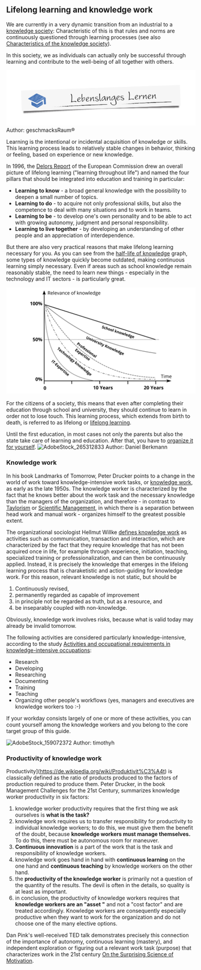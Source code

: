 ## Lifelong learning and knowledge work

We are currently in a very dynamic transition from an industrial to a [knowledge society](https://de.wikipedia.org/wiki/Wissensgesellschaft): Characteristic of this is that rules and norms are continuously questioned through learning processes (see also [Characteristics of the knowledge society](https://www.researchgate.net/publication/283061140_Merkmale_der_Wissensgesellschaft)).

In this society, we as individuals can actually only be successful through learning and contribute to the well-being of all together with others.

![Lifelong learning](images/LebenslangesLernen.jpeg)
Author: geschmacksRaum®

Learning is the intentional or incidental acquisition of knowledge or skills. This learning process leads to relatively stable changes in behavior, thinking or feeling, based on experience or new knowledge.

In 1996, the [Delors Report](https://en.wikipedia.org/wiki/Delors_Report) of the European Commission drew an overall picture of lifelong learning ("learning throughout life") and named the four pillars that should be integrated into education and training in particular:

* **Learning to know** - a broad general knowledge with the possibility to deepen a small number of topics.
* **Learning to do** - to acquire not only professional skills, but also the competence to deal with many situations and to work in teams.
* **Learning to be** - to develop one's own personality and to be able to act with growing autonomy, judgment and personal responsibility.
* **Learning to live together** - by developing an understanding of other people and an appreciation of interdependence.

But there are also very practical reasons that make lifelong learning necessary for you. As you can see from the [half-life of knowledge](http://www.online-lehrbuch-bwl.de/lehrbuch/kap3/oe_le/oe_le.pdf) graph, some types of knowledge quickly become outdated, making continuous learning simply necessary. Even if areas such as school knowledge remain reasonably stable, the need to learn new things - especially in the technology and IT sectors - is particularly great.

![Half-life of knowledge (from Schüppel, J.: Wissensmanagment. Organizational learning in the area of conflict between knowledge and learning barriers, own presentation.)](./images/halbwertzeit-des-wissens.png)

For the citizens of a society, this means that even after completing their education through school and university, they should continue to learn in order not to lose touch. This learning process, which extends from birth to death, is referred to as lifelong or [lifelong learning](https://de.wikipedia.org/wiki/Lebenslanges_Lernen).

Until the first education, in most cases not only the parents but also the state take care of learning and education. After that, you have to [organize it for yourself](https://de.wikipedia.org/wiki/Selbstorganisation).
![AdobeStock_265312833](https://user-images.githubusercontent.com/117161147/205277408-e05ec31a-ee9b-439c-af25-f6fceab19955.jpeg)
Author: Daniel Berkmann

### Knowledge work

In his book Landmarks of Tomorrow, Peter Drucker points to a change in the world of work toward knowledge-intensive work tasks, or [knowledge work](https://en.wikipedia.org/wiki/Knowledge_worker), as early as the late 1950s.
The knowledge worker is characterized by the fact that he knows better about the work task and the necessary knowledge than the managers of the organization, and therefore - in contrast to [Taylorism](https://de.wikipedia.org/wiki/Taylorismus) or [Scientific Management](https://de.wikipedia.org/wiki/Scientific_Management), in which there is a separation between head work and manual work - organizes himself to the greatest possible extent.

The organizational sociologist Hellmut Willke [defines knowledge work](https://www.researchgate.net/publication/41011087_Organisierte_Wissensarbeit) as activities such as communication, transaction and interaction, which are characterized by the fact that they require knowledge that has not been acquired once in life, for example through experience, initiation, teaching, specialized training or professionalization, and can then be continuously applied. Instead, it is precisely the knowledge that emerges in the lifelong learning process that is charaketistic and action-guiding for knowledge work. For this reason, relevant knowledge is not static, but should be

1. Continuously revised,
2. permanently regarded as capable of improvement
3. in principle not be regarded as truth, but as a resource, and
4. be inseparably coupled with non-knowledge.

Obviously, knowledge work involves risks, because what is valid today may already be invalid tomorrow.

The following activities are considered particularly knowledge-intensive, according to the study [Activities and occupational requirements in knowledge-intensive occupations](https://lit.bibb.de/vufind/Record/DS-131131):

* Research
* Developing
* Researching
* Documenting
* Training
* Teaching
* Organizing other people's workflows (yes, managers and executives are knowledge workers too :-)

If your workday consists largely of one or more of these activities, you can count yourself among the knowledge workers and you belong to the core target group of this guide.

![AdobeStock_159072372](https://user-images.githubusercontent.com/117161147/205277690-6949bc29-aaac-4408-a08d-d22ad0df5624.jpeg)
Author: timothyh


### Productivity of knowledge work

Productivity](https://de.wikipedia.org/wiki/Produktivit%C3%A4t) is classically defined as the ratio of products produced to the factors of production required to produce them. Peter Drucker, in the book Management Challenges for the 21st Century, summarizes knowledge worker productivity in six factors:

1. knowledge worker productivity requires that the first thing we ask ourselves is **what is the task?**
2. knowledge work requires us to transfer responsibility for productivity to individual knowledge workers; to do this, we must give them the benefit of the doubt, because **knowledge workers must manage themselves.** To do this, there must be autonomous room for maneuver.
3. **Continuous innovation** is a part of the work that is the task and responsibility of knowledge workers.
4. knowledge work goes hand in hand with **continuous learning** on the one hand and **continuous teaching** by knowledge workers on the other hand.
5. the **productivity of the knowledge worker** is primarily not a question of the quantity of the results. The devil is often in the details, so quality is at least as important.
6. in conclusion, the productivity of knowledge workers requires that **knowledge workers are an "asset "** and not a "cost factor" and are treated accordingly. Knowledge workers are consequently especially productive when they want to work for the organization and do not choose one of the many elective options.

Dan Pink's well-received TED talk demonstrates precisely this connection of the importance of autonomy, continuous learning (mastery), and independent exploration or figuring out a relevant work task (purpose) that characterizes work in the 21st century [On the Surprising Science of Motivation](https://www.youtube.com/watch?v=rrkrvAUbU9Y).


